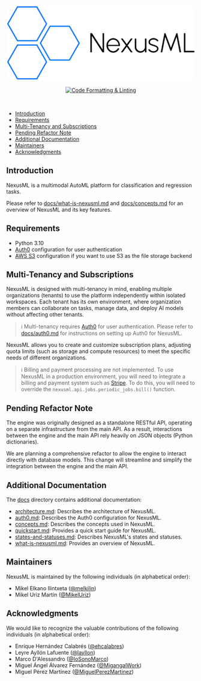 <p align="center">
  <img src="assets/logo.svg" alt="Logo" height="200">
</p>

<p align="center">
  <a href="https://github.com/neuraptic/nexusml/actions/workflows/format-and-lint.yml">
    <img src="https://github.com/neuraptic/nexusml/actions/workflows/format-and-lint.yml/badge.svg" alt="Code Formatting & Linting">
  </a>
</p>

<br>

<!-- toc -->

- [Introduction](#introduction)
- [Requirements](#requirements)
- [Multi-Tenancy and Subscriptions](#multi-tenancy-and-subscriptions)
- [Pending Refactor Note](#pending-refactor-note)
- [Additional Documentation](#additional-documentation)
- [Maintainers](#maintainers)
- [Acknowledgments](#acknowledgments)

## Introduction

NexusML is a multimodal AutoML platform for classification and regression tasks.

Please refer to [docs/what-is-nexusml.md](docs/what-is-nexusml.md) and [docs/concepts.md](docs/concepts.md) for an 
overview of NexusML and its key features.

## Requirements

- Python 3.10
- [Auth0](https://auth0.com/) configuration for user authentication
- [AWS S3](https://aws.amazon.com/s3/) configuration if you want to use S3 as the file storage backend

## Multi-Tenancy and Subscriptions

NexusML is designed with multi-tenancy in mind, enabling multiple organizations (tenants) to use the platform 
independently within isolated workspaces. Each tenant has its own environment, where organization members can 
collaborate on tasks, manage data, and deploy AI models without affecting other tenants.

> ℹ️ Multi-tenancy requires [Auth0](https://auth0.com/) for user authentication. Please refer to 
> [docs/auth0.md](docs/auth0.md) for instructions on setting up Auth0 for NexusML.

NexusML allows you to create and customize subscription plans, adjusting quota limits (such as storage and compute 
resources) to meet the specific needs of different organizations.

> ℹ️ Billing and payment processing are not implemented. To use NexusML in a production environment, you will need to 
> integrate a billing and payment system such as [Stripe](https://stripe.com/). To do this, you will need to override 
> the `nexusml.api.jobs.periodic_jobs.bill()` function.

## Pending Refactor Note

The engine was originally designed as a standalone RESTful API, operating on a separate infrastructure from the main 
API. As a result, interactions between the engine and the main API rely heavily on JSON objects (Python dictionaries).

We are planning a comprehensive refactor to allow the engine to interact directly with database models. This change 
will streamline and simplify the integration between the engine and the main API.

## Additional Documentation

The [docs](docs) directory contains additional documentation:

- [architecture.md](docs/architecture.md): Describes the architecture of NexusML.
- [auth0.md](docs/auth0.md): Describes the Auth0 configuration for NexusML.
- [concepts.md](docs/concepts.md): Describes the concepts used in NexusML.
- [quickstart.md](docs/quickstart.md): Provides a quick start guide for NexusML.
- [states-and-statuses.md](docs/states-and-statuses.md): Describes NexusML's states and statuses.
- [what-is-nexusml.md](docs/what-is-nexusml.md): Provides an overview of NexusML.

## Maintainers

NexusML is maintained by the following individuals (in alphabetical order):

- Mikel Elkano Ilintxeta ([@melkilin](https://github.com/melkilin))
- Mikel Uriz Martin ([@MikelUriz](https://github.com/MikelUriz))

## Acknowledgments

We would like to recognize the valuable contributions of the following individuals (in alphabetical order):

- Enrique Hernández Calabrés ([@ehcalabres](https://github.com/ehcalabres))
- Leyre Ayllón Lafuente ([@layllon](https://github.com/layllon))
- Marco D'Alessandro ([@IoSonoMarco](https://github.com/IoSonoMarco))
- Miguel Ángel Álvarez Fernández ([@MigangalWork](https://github.com/MigangalWork))
- Miguel Pérez Martínez ([@MiguelPerezMartinez](https://github.com/MiguelPerezMartinez))
